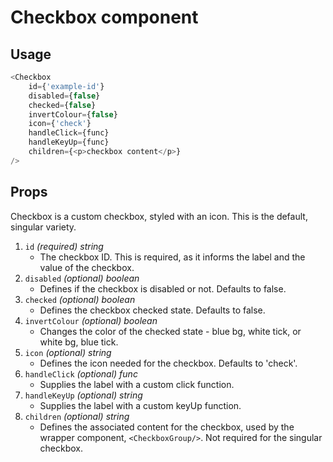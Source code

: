 # Checkbox component<br/>
## Usage
~~~js
<Checkbox
	id={'example-id'}
	disabled={false}
	checked={false}
	invertColour={false}
	icon={'check'}
    handleClick={func}
    handleKeyUp={func}
    children={<p>checkbox content</p>}
/>
~~~

## Props
Checkbox is a custom checkbox, styled with an icon. This is the default, singular variety.

1. `id` *(required) string*
    * The checkbox ID. This is required, as it informs the label and the value of the checkbox.
2. `disabled` *(optional) boolean*
    * Defines if the checkbox is disabled or not. Defaults to false.
3. `checked` *(optional) boolean*
    * Defines the checkbox checked state. Defaults to false.
4. `invertColour` *(optional) boolean*
    * Changes the color of the checked state - blue bg, white tick, or white bg, blue tick.
6. `icon` *(optional) string*
    * Defines the icon needed for the checkbox. Defaults to 'check'.
6. `handleClick` *(optional) func*
    * Supplies the label with a custom click function.
6. `handleKeyUp` *(optional) string*
    * Supplies the label with a custom keyUp function.
6. `children` *(optional) string*
    * Defines the associated content for the checkbox, used by the wrapper component, `<CheckboxGroup/>`. Not required for the singular checkbox.


